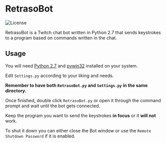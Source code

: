 # RetrasoBot
![License](https://img.shields.io/badge/License-GPLv2-blue.svg)

RetrasoBot is a Twitch chat bot written in Python 2.7 that sends keystrokes to a program based on commands written in the chat.

## Usage

You will need [Python 2.7](https://www.python.org/downloads/) and [pywin32](http://sourceforge.net/projects/pywin32/) installed on your system.

Edit `Settings.py` according to your liking and needs.

**Remember to have both `RetrasoBot.py` and `Settings.py` in the same directory.**


Once finished, double click `RetrasoBot.py` or open it through the command prompt and wait until the bot gets connected.

Keep the program you want to send the keystrokes **in focus** or it **will not** work.


To shut it down you can either close the Bot window or use the `Remote Shutdown Password` if it is enabled.
